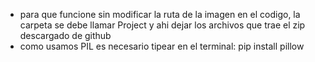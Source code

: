 - para que funcione sin modificar la ruta de la imagen en el codigo, la carpeta se debe llamar Project y ahi dejar los archivos que trae el zip descargado de github
- como usamos PIL es necesario tipear en el terminal: pip install pillow
